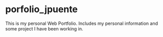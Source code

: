 # porfolio_jpuente
This is my personal Web Portfolio. Includes my personal information and some project I have been working in.
